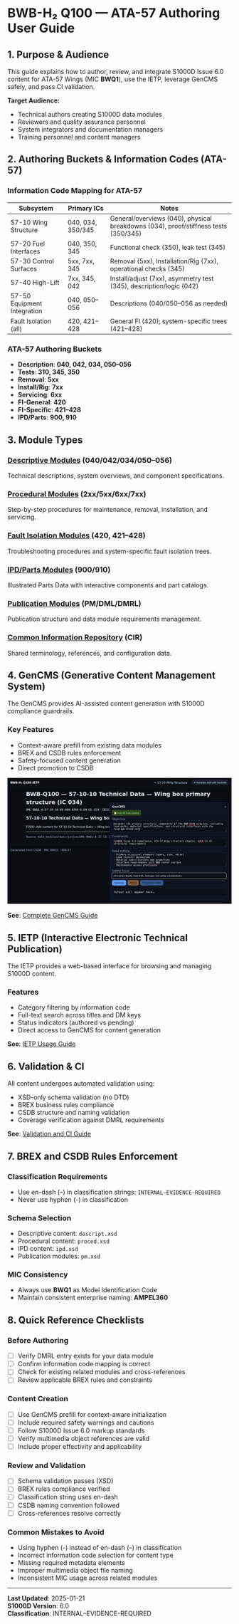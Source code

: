 # BWB-H₂ Q100 — ATA-57 Authoring User Guide

## 1. Purpose & Audience

This guide explains how to author, review, and integrate S1000D Issue 6.0 content for ATA-57 Wings (MIC **BWQ1**), use the IETP, leverage GenCMS safely, and pass CI validation.

**Target Audience:**
- Technical authors creating S1000D data modules
- Reviewers and quality assurance personnel
- System integrators and documentation managers
- Training personnel and content managers

## 2. Authoring Buckets & Information Codes (ATA-57)

### Information Code Mapping for ATA-57

| Subsystem | Primary ICs | Notes |
|-----------|-------------|-------|
| 57-10 Wing Structure | 040, 034, 350/345 | General/overviews (040), physical breakdowns (034), proof/stiffness tests (350/345) |
| 57-20 Fuel Interfaces | 040, 350, 345 | Functional check (350), leak test (345) |
| 57-30 Control Surfaces | 5xx, 7xx, 345 | Removal (5xx), Installation/Rig (7xx), operational checks (345) |
| 57-40 High-Lift | 7xx, 345, 042 | Install/adjust (7xx), asymmetry test (345), description/logic (042) |
| 57-50 Equipment Integration | 040, 050–056 | Descriptions (040/050–056 as needed) |
| Fault Isolation (all) | 420, 421–428 | General FI (420); system-specific trees (421–428) |

### ATA-57 Authoring Buckets

- **Description**: **040, 042, 034, 050–056**
- **Tests**: **310, 345, 350**
- **Removal**: **5xx**
- **Install/Rig**: **7xx**
- **Servicing**: **6xx**
- **FI-General**: **420**
- **FI-Specific**: **421–428**
- **IPD/Parts**: **900, 910**

## 3. Module Types

### [Descriptive Modules](modules/descriptive.md) (040/042/034/050–056)
Technical descriptions, system overviews, and component specifications.

### [Procedural Modules](modules/procedural.md) (2xx/5xx/6xx/7xx)
Step-by-step procedures for maintenance, removal, installation, and servicing.

### [Fault Isolation Modules](modules/fault-isolation.md) (420, 421–428)
Troubleshooting procedures and system-specific fault isolation trees.

### [IPD/Parts Modules](modules/ipd.md) (900/910)
Illustrated Parts Data with interactive components and part catalogs.

### [Publication Modules](modules/publication-modules.md) (PM/DML/DMRL)
Publication structure and data module requirements management.

### [Common Information Repository](modules/cir.md) (CIR)
Shared terminology, references, and configuration data.

## 4. GenCMS (Generative Content Management System)

The GenCMS provides AI-assisted content generation with S1000D compliance guardrails.

### Key Features
- Context-aware prefill from existing data modules
- BREX and CSDB rules enforcement
- Safety-focused content generation
- Direct promotion to CSDB

![GenCMS interface — context-aware prefill and guarded generation](./_assets/gencms-interface-screenshot.png)

**See**: [Complete GenCMS Guide](modules/gencms.md)

## 5. IETP (Interactive Electronic Technical Publication)

The IETP provides a web-based interface for browsing and managing S1000D content.

### Features
- Category filtering by information code
- Full-text search across titles and DM keys
- Status indicators (authored vs pending)
- Direct access to GenCMS for content generation

**See**: [IETP Usage Guide](modules/ietp.md)

## 6. Validation & CI

All content undergoes automated validation using:
- XSD-only schema validation (no DTD)
- BREX business rules compliance
- CSDB structure and naming validation
- Coverage verification against DMRL requirements

**See**: [Validation and CI Guide](modules/validation-and-ci.md)

## 7. BREX and CSDB Rules Enforcement

### Classification Requirements
- Use en-dash (–) in classification strings: `INTERNAL–EVIDENCE-REQUIRED`
- Never use hyphen (-) in classification

### Schema Selection
- Descriptive content: `descript.xsd`
- Procedural content: `proced.xsd`
- IPD content: `ipd.xsd`
- Publication modules: `pm.xsd`

### MIC Consistency
- Always use **BWQ1** as Model Identification Code
- Maintain consistent enterprise naming: **AMPEL360**

## 8. Quick Reference Checklists

### Before Authoring
- [ ] Verify DMRL entry exists for your data module
- [ ] Confirm information code mapping is correct
- [ ] Check for existing related modules and cross-references
- [ ] Review applicable BREX rules and constraints

### Content Creation
- [ ] Use GenCMS prefill for context-aware initialization
- [ ] Include required safety warnings and cautions
- [ ] Follow S1000D Issue 6.0 markup standards
- [ ] Verify multimedia object references are valid
- [ ] Include proper effectivity and applicability

### Review and Validation
- [ ] Schema validation passes (XSD)
- [ ] BREX rules compliance verified
- [ ] Classification string uses en-dash
- [ ] CSDB naming convention followed
- [ ] Cross-references resolve correctly

### Common Mistakes to Avoid
- Using hyphen (-) instead of en-dash (–) in classification
- Incorrect information code selection for content type
- Missing required metadata elements
- Improper multimedia object file naming
- Inconsistent MIC usage across related modules

---

**Last Updated**: 2025-01-21  
**S1000D Version**: 6.0  
**Classification**: INTERNAL–EVIDENCE-REQUIRED